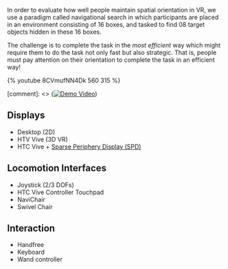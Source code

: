 In order to evaluate how well people maintain spatial orientation in VR, we use a paradigm called navigational search in which participants are placed in an environment consisting of 16 boxes, and tasked to find 08 target objects hidden in these 16 boxes.

The challenge is to complete the task in the *most efficient* way which might require them to do the task not only fast but also strategic. That is, people must pay attention on their orientation to complete the task in an efficient way!

{% youtube 8CVmufNN4Dk 560 315 %}

[comment]: <> ([![Demo Video](https://img.youtube.com/vi/8CVmufNN4Dk/0.jpg)](https://www.youtube.com/watch?v=8CVmufNN4Dk))

## Displays
- Desktop (2D)
- HTV Vive (3D VR)
- HTC Vive + [Sparse Periphery Display (SPD)](https://www.microsoft.com/en-us/research/publication/augmenting-field-view-head-mounted-displays-sparse-peripheral-displays/)

## Locomotion Interfaces
- Joystick (2/3 DOFs)
- HTC Vive Controller Touchpad
- NaviChair
- Swivel Chair

## Interaction
- Handfree
- Keyboard
- Wand controller
